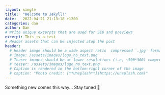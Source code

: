 ```yaml
---
layout: single
title:  "Welcome to Jekyll!"
date:   2022-04-21 21:13:18 +1200
categories: dan
author: Dan
# Write unique excerpts that are used for SEO and previews
excerpt: This is a test
# Header assets that can be injected atop the post
header:
  # Header image should be a wide aspect ratio  compressed `.jpg` format
  # image: /assets/images/logo_no_text.png
  # Teaser images should be at lower resolutions (i.e, ~500*300) compressed `.jpg` format
  # teaser: /assets/images/logo_no_text.png
  # Caption is rendered in the bottom-right corner of the image
  # caption: "Photo credit: [**Unsplash**](https://unsplash.com)"
---
```

Something new comes this way... Stay tuned 🤫
